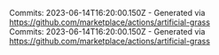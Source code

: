 Commits: 2023-06-14T16:20:00.150Z - Generated via https://github.com/marketplace/actions/artificial-grass
<br>
Commits: 2023-06-14T16:20:00.150Z - Generated via https://github.com/marketplace/actions/artificial-grass
<br>
